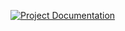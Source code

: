 [![Project Documentation](https://www.linkedin.com/posts/muhammad-talha-806126234_project-python-ml-activity-7064300397267460097-dcnT?utm_source=share&utm_medium=member_desktop)](https://github.com/LearnCode801/Flight-Fare-Predictor-App/blob/main/Report.pdf)
